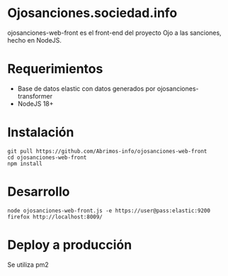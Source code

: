 # Ojosanciones.sociedad.info
ojosanciones-web-front es el front-end del proyecto Ojo a las sanciones, hecho en NodeJS.

# Requerimientos
- Base de datos elastic con datos generados por ojosanciones-transformer
- NodeJS 18+

# Instalación
```
git pull https://github.com/Abrimos-info/ojosanciones-web-front
cd ojosanciones-web-front
npm install 
```

# Desarrollo
``` 
node ojosanciones-web-front.js -e https://user@pass:elastic:9200
firefox http://localhost:8009/
```



# Deploy a producción
Se utiliza pm2

